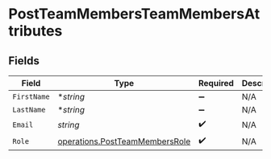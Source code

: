 # PostTeamMembersTeamMembersAttributes


## Fields

| Field                                                                            | Type                                                                             | Required                                                                         | Description                                                                      |
| -------------------------------------------------------------------------------- | -------------------------------------------------------------------------------- | -------------------------------------------------------------------------------- | -------------------------------------------------------------------------------- |
| `FirstName`                                                                      | **string*                                                                        | :heavy_minus_sign:                                                               | N/A                                                                              |
| `LastName`                                                                       | **string*                                                                        | :heavy_minus_sign:                                                               | N/A                                                                              |
| `Email`                                                                          | *string*                                                                         | :heavy_check_mark:                                                               | N/A                                                                              |
| `Role`                                                                           | [operations.PostTeamMembersRole](../../models/operations/postteammembersrole.md) | :heavy_check_mark:                                                               | N/A                                                                              |